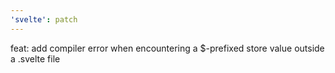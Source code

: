 ```yaml
---
'svelte': patch
---
```


feat: add compiler error when encountering a $-prefixed store value outside a .svelte file
